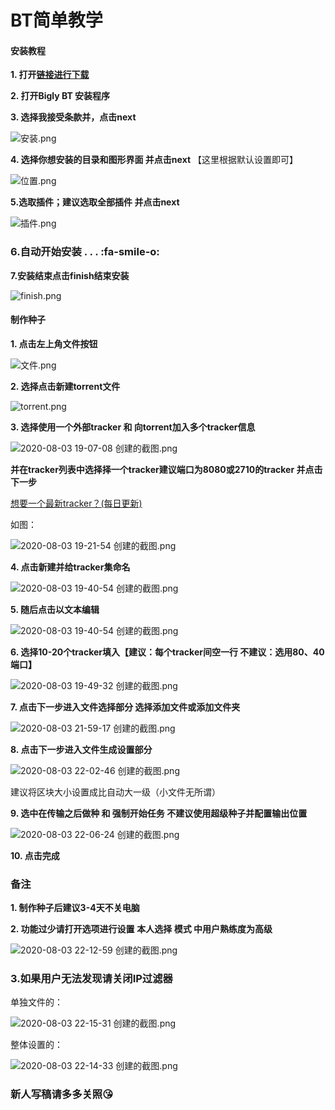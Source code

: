 # BT简单教学

#### 安装教程

 **1.  打开[链接进行下载](https://www.biglybt.com/download/)** 

 **2.  打开Bigly BT 安装程序** 

 **3.  选择我接受条款并，点击next** 

![](https://images.gitee.com/uploads/images/2020/0803/132656_c5f0685f_7496100.png "安装.png")

 **4.  选择你想安装的目录和图形界面
并点击next** 
【这里根据默认设置即可】

![](https://images.gitee.com/uploads/images/2020/0803/133213_9121a2b1_7496100.png "位置.png")

 **5.选取插件；建议选取全部插件
并点击next** 

![](https://images.gitee.com/uploads/images/2020/0803/133834_ab04486e_7496100.png "插件.png")

### 6.自动开始安装 . . . :fa-smile-o:
  
 
**7.安装结束点击finish结束安装** 

![](https://images.gitee.com/uploads/images/2020/0803/134335_f53b12ab_7496100.png "finish.png")

#### 制作种子

 **1.  点击左上角文件按钮** 

![](https://images.gitee.com/uploads/images/2020/0803/170241_baee687f_7496100.png "文件.png")

 **2.  选择点击新建torrent文件** 

![](https://images.gitee.com/uploads/images/2020/0803/170524_a5f7d86a_7496100.png "torrent.png")

 **3.  选择使用一个外部tracker 和 向torrent加入多个tracker信息** 

![](https://images.gitee.com/uploads/images/2020/0803/192039_a88527ac_7496100.png "2020-08-03 19-07-08 创建的截图.png")
 
**并在tracker列表中选择择一个tracker建议端口为8080或2710的tracker 并点击下一步** 

[想要一个最新tracker？(每日更新)](https://gitee.com/yao2019ss/trackerslist.git)

如图：

![](https://images.gitee.com/uploads/images/2020/0803/192223_962d2d8d_7496100.png "2020-08-03 19-21-54 创建的截图.png")

 **4.  点击新建并给tracker集命名** 

![](https://images.gitee.com/uploads/images/2020/0803/194151_edb15669_7496100.png "2020-08-03 19-40-54 创建的截图.png")

 **5.  随后点击以文本编辑** 

![](https://images.gitee.com/uploads/images/2020/0803/194548_633b874e_7496100.png "2020-08-03 19-40-54 创建的截图.png")

 **6.  选择10-20个tracker填入【建议：每个tracker间空一行 不建议：选用80、40端口】** 

![](https://images.gitee.com/uploads/images/2020/0803/194942_78414724_7496100.png "2020-08-03 19-49-32 创建的截图.png")

 **7.  点击下一步进入文件选择部分 选择添加文件或添加文件夹** 

![](https://images.gitee.com/uploads/images/2020/0803/220026_252822a8_7496100.png "2020-08-03 21-59-17 创建的截图.png")

 **8.  点击下一步进入文件生成设置部分** 

![](https://images.gitee.com/uploads/images/2020/0803/220258_0ec83ef6_7496100.png "2020-08-03 22-02-46 创建的截图.png")

建议将区块大小设置成比自动大一级（小文件无所谓）

 **9.  选中在传输之后做种 和 强制开始任务 不建议使用超级种子并配置输出位置** 

![](https://images.gitee.com/uploads/images/2020/0803/220843_6572dbac_7496100.png "2020-08-03 22-06-24 创建的截图.png")

 **10.  点击完成** 

###  **备注** 

 **1.  制作种子后建议3-4天不关电脑** 

 **2.  功能过少请打开选项进行设置** 
 **本人选择 模式 中用户熟练度为高级** 

![](https://images.gitee.com/uploads/images/2020/0803/221311_50b14492_7496100.png "2020-08-03 22-12-59 创建的截图.png")

###  **3.如果用户无法发现请关闭IP过滤器** 

单独文件的：

![](https://images.gitee.com/uploads/images/2020/0803/221601_f00b5da9_7496100.png "2020-08-03 22-15-31 创建的截图.png")

整体设置的：

![](https://images.gitee.com/uploads/images/2020/0803/221625_93c0768a_7496100.png "2020-08-03 22-14-33 创建的截图.png")

###   **新人写稿请多多关照:kissing_heart:**  
 